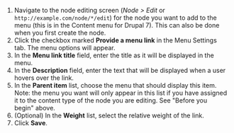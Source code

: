 1. Navigate to the node editing screen (_Node > Edit_ or `http://example.com/node/*/edit`) for the node you want to add to the menu (this is in the Content menu for Drupal 7). This can also be done when you first create the node.
2. Click the checkbox marked **Provide a menu link** in the Menu Settings tab. The menu options will appear.
3. In the **Menu link title** field, enter the title as it will be displayed in the menu.
4. In the **Description** field, enter the text that will be displayed when a user hovers over the link.
5. In the **Parent item** list, choose the menu that should display this item. Note: the menu you want will only appear in this list if you have assigned it to the content type of the node you are editing. See "Before you begin" above.
6. (Optional) In the **Weight** list, select the relative weight of the link.
7. Click **Save**.
